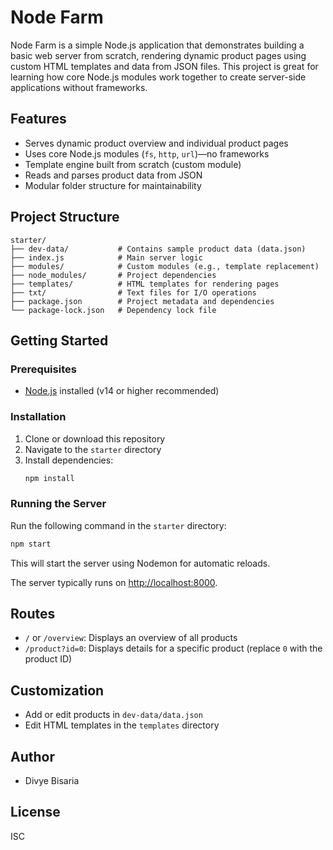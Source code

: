 # Node Farm

Node Farm is a simple Node.js application that demonstrates building a basic web server from scratch, rendering dynamic product pages using custom HTML templates and data from JSON files. This project is great for learning how core Node.js modules work together to create server-side applications without frameworks.

## Features

- Serves dynamic product overview and individual product pages
- Uses core Node.js modules (`fs`, `http`, `url`)—no frameworks
- Template engine built from scratch (custom module)
- Reads and parses product data from JSON
- Modular folder structure for maintainability

## Project Structure

```
starter/
├── dev-data/           # Contains sample product data (data.json)
├── index.js            # Main server logic
├── modules/            # Custom modules (e.g., template replacement)
├── node_modules/       # Project dependencies
├── templates/          # HTML templates for rendering pages
├── txt/                # Text files for I/O operations
├── package.json        # Project metadata and dependencies
└── package-lock.json   # Dependency lock file
```

## Getting Started

### Prerequisites
- [Node.js](https://nodejs.org/) installed (v14 or higher recommended)

### Installation
1. Clone or download this repository
2. Navigate to the `starter` directory
3. Install dependencies:
   ```bash
   npm install
   ```

### Running the Server
Run the following command in the `starter` directory:
```bash
npm start
```
This will start the server using Nodemon for automatic reloads.

The server typically runs on [http://localhost:8000](http://localhost:8000).

## Routes
- `/` or `/overview`: Displays an overview of all products
- `/product?id=0`: Displays details for a specific product (replace `0` with the product ID)

## Customization
- Add or edit products in `dev-data/data.json`
- Edit HTML templates in the `templates` directory

## Author
- Divye Bisaria

## License
ISC

